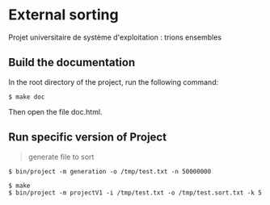 # External sorting
Projet universitaire de système d'exploitation : trions ensembles

## Build the documentation

In the root directory of the project, run the following command:

```$ make doc```

Then open the file doc.html.

## Run specific version of Project

> generate file to sort

```
$ bin/project -m generation -o /tmp/test.txt -n 50000000
```

```
$ make
$ bin/project -m projectV1 -i /tmp/test.txt -o /tmp/test.sort.txt -k 5
```